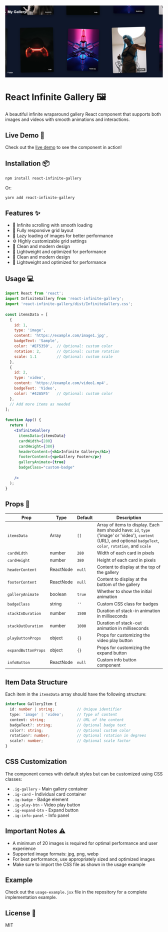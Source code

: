 ![Gallery Demo](https://raw.githubusercontent.com/AlirezaAzizi145/react-infinite-gallery/main/infinite-gallery.png)

# React Infinite Gallery 🖼️
A beautiful infinite wraparound gallery React component that supports both images and videos with smooth animations and interactions.

## Live Demo 🚀

Check out the [live demo](https://codesandbox.io/p/sandbox/djftlv) to see the component in action!

## Installation 📦

```bash
npm install react-infinite-gallery
```

Or:
```bash
yarn add react-infinite-gallery
```

## Features ✨

- 🔄 Infinite scrolling with smooth loading
- 📱 Fully responsive grid layout
- 🎯 Lazy loading of images for better performance
- ⚙️ Highly customizable grid settings
- 🎨 Clean and modern design
- 🚀 Lightweight and optimized for performance
- 🎨 Clean and modern design
- 🚀 Lightweight and optimized for performance

## Usage 💻

```jsx
import React from 'react';
import InfiniteGallery from 'react-infinite-gallery';
import 'react-infinite-gallery/dist/InfiniteGallery.css';

const itemsData = [
  { 
    id: 1, 
    type: 'image', 
    content: 'https://example.com/image1.jpg',
    badgeText: 'Sample',
    color: '#EF5350',  // Optional: custom color
    rotation: 2,       // Optional: custom rotation
    scale: 1.1         // Optional: custom scale
  },
  { 
    id: 2, 
    type: 'video', 
    content: 'https://example.com/video1.mp4',
    badgeText: 'Video',
    color: '#42A5F5'   // Optional: custom color
  },
  // Add more items as needed
];

function App() {
  return (
    <InfiniteGallery
      itemsData={itemsData}
      cardWidth={280}
      cardHeight={380}
      headerContent={<h1>Infinite Gallery</h1>}
      footerContent={<p>Gallery Footer</p>}
      galleryAnimate={true}
      badgeClass="custom-badge"

    />
  );
}

```

## Props 🔧

| Prop | Type | Default | Description |
|------|------|---------|-------------|
| `itemsData` | Array | `[]` | Array of items to display. Each item should have: `id`, `type` ('image' or 'video'), `content` (URL), and optional `badgeText`, `color`, `rotation`, and `scale` |
| `cardWidth` | number | `280` | Width of each card in pixels |
| `cardHeight` | number | `380` | Height of each card in pixels |
| `headerContent` | ReactNode | `null` | Content to display at the top of the gallery |
| `footerContent` | ReactNode | `null` | Content to display at the bottom of the gallery |
| `galleryAnimate` | boolean | `true` | Whether to show the initial animation |
| `badgeClass` | string | `''` | Custom CSS class for badges |
| `stackInDuration` | number | `1500` | Duration of stack-in animation in milliseconds |
| `stackOutDuration` | number | `1000` | Duration of stack-out animation in milliseconds |
| `playButtonProps` | object | `{}` | Props for customizing the video play button |
| `expandButtonProps` | object | `{}` | Props for customizing the expand button |
| `infoButton` | ReactNode | `null` | Custom info button component |

## Item Data Structure

Each item in the `itemsData` array should have the following structure:

```typescript
interface GalleryItem {
  id: number | string;          // Unique identifier
  type: 'image' | 'video';      // Type of content
  content: string;              // URL of the content
  badgeText?: string;           // Optional badge text
  color?: string;               // Optional custom color
  rotation?: number;            // Optional rotation in degrees
  scale?: number;               // Optional scale factor
}
```

## CSS Customization

The component comes with default styles but can be customized using CSS classes:

- `.ig-gallery` - Main gallery container
- `.ig-card` - Individual card container
- `.ig-badge` - Badge element
- `.ig-play-btn` - Video play button
- `.ig-expand-btn` - Expand button
- `.ig-info-panel` - Info panel

## Important Notes ⚠️

- A minimum of 20 images is required for optimal performance and user experience
- Supported image formats: jpg, png, webp
- For best performance, use appropriately sized and optimized images
- Make sure to import the CSS file as shown in the usage example

## Example

Check out the `usage-example.jsx` file in the repository for a complete implementation example.

## License 📄

MIT 
